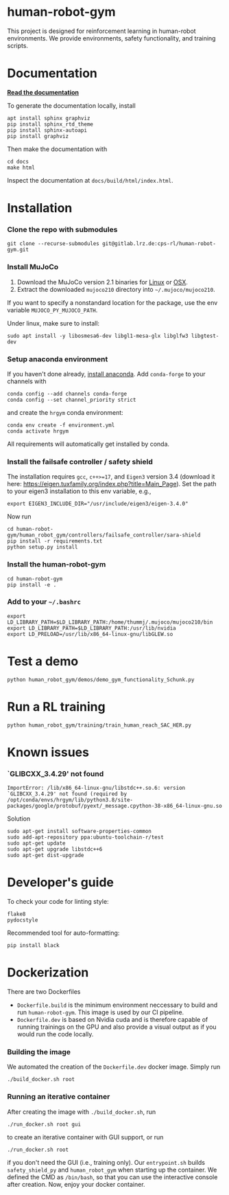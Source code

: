 # human-robot-gym

This project is designed for reinforcement learning in human-robot environments.
We provide environments, safety functionality, and training scripts.

# Documentation
[**Read the documentation**](https://cps-rl.pages.gitlab.lrz.de/human-robot-gym/docs/)

To generate the documentation locally, install
```
apt install sphinx graphviz
pip install sphinx_rtd_theme
pip install sphinx-autoapi
pip install graphviz
```
Then make the documentation with
```
cd docs
make html
```

Inspect the documentation at `docs/build/html/index.html`.

# Installation
### Clone the repo with submodules
```
git clone --recurse-submodules git@gitlab.lrz.de:cps-rl/human-robot-gym.git
```
### Install MuJoCo
1. Download the MuJoCo version 2.1 binaries for
   [Linux](https://mujoco.org/download/mujoco210-linux-x86_64.tar.gz) or
   [OSX](https://mujoco.org/download/mujoco210-macos-x86_64.tar.gz).
1. Extract the downloaded `mujoco210` directory into `~/.mujoco/mujoco210`.

If you want to specify a nonstandard location for the package,
use the env variable `MUJOCO_PY_MUJOCO_PATH`.

Under linux, make sure to install: 
```
sudo apt install -y libosmesa6-dev libgl1-mesa-glx libglfw3 libgtest-dev
```
### Setup anaconda environment
If you haven't done already, [install anaconda](https://docs.anaconda.com/anaconda/install/linux/).
Add `conda-forge` to your channels with
```
conda config --add channels conda-forge
conda config --set channel_priority strict
```
and create the `hrgym` conda environment:
```
conda env create -f environment.yml
conda activate hrgym
```
All requirements will automatically get installed by conda.
### Install the failsafe controller / safety shield
The installation requires `gcc`, `c++>=17`, and `Eigen3` version 3.4 (download it here: https://eigen.tuxfamily.org/index.php?title=Main_Page).
Set the path to your eigen3 installation to this env variable, e.g.,
```
export EIGEN3_INCLUDE_DIR="/usr/include/eigen3/eigen-3.4.0"
```
Now run
```
cd human-robot-gym/human_robot_gym/controllers/failsafe_controller/sara-shield
pip install -r requirements.txt
python setup.py install
```
### Install the human-robot-gym
```
cd human-robot-gym
pip install -e .
```

### Add to your `~/.bashrc` 
```
export LD_LIBRARY_PATH=$LD_LIBRARY_PATH:/home/thummj/.mujoco/mujoco210/bin
export LD_LIBRARY_PATH=$LD_LIBRARY_PATH:/usr/lib/nvidia
export LD_PRELOAD=/usr/lib/x86_64-linux-gnu/libGLEW.so
```

# Test a demo
```
python human_robot_gym/demos/demo_gym_functionality_Schunk.py
```

# Run a RL training
```
python human_robot_gym/training/train_human_reach_SAC_HER.py
```

# Known issues
### `GLIBCXX_3.4.29' not found
```
ImportError: /lib/x86_64-linux-gnu/libstdc++.so.6: version `GLIBCXX_3.4.29' not found (required by /opt/conda/envs/hrgym/lib/python3.8/site-packages/google/protobuf/pyext/_message.cpython-38-x86_64-linux-gnu.so
```
Solution
```
sudo apt-get install software-properties-common
sudo add-apt-repository ppa:ubuntu-toolchain-r/test
sudo apt-get update
sudo apt-get upgrade libstdc++6
sudo apt-get dist-upgrade
```

# Developer's guide
To check your code for linting style:
```
flake8
pydocstyle
```
Recommended tool for auto-formatting: 
```
pip install black
```
# Dockerization
There are two Dockerfiles 
  - `Dockerfile.build` is the minimum environment neccessary to build and run `human-robot-gym`. This image is used by our CI pipeline.
  - `Dockerfile.dev` is based on Nvidia cuda and is therefore capable of running trainings on the GPU and also provide a visual output as if you would run the code locally. 
### Building the image
We automated the creation of the `Dockerfile.dev` docker image. Simply run
```
./build_docker.sh root
```
### Running an iterative container
After creating the image with `./build_docker.sh`, run 
```
./run_docker.sh root gui
```
to create an iterative container with GUI support, or run
```
./run_docker.sh root 
```
if you don't need the GUI (i.e., training only).
Our `entrypoint.sh` builds `safety_shield_py` and `human_robot_gym` when starting up the container.
We defined the CMD as `/bin/bash`, so that you can use the interactive console after creation.
Now, enjoy your docker container.
